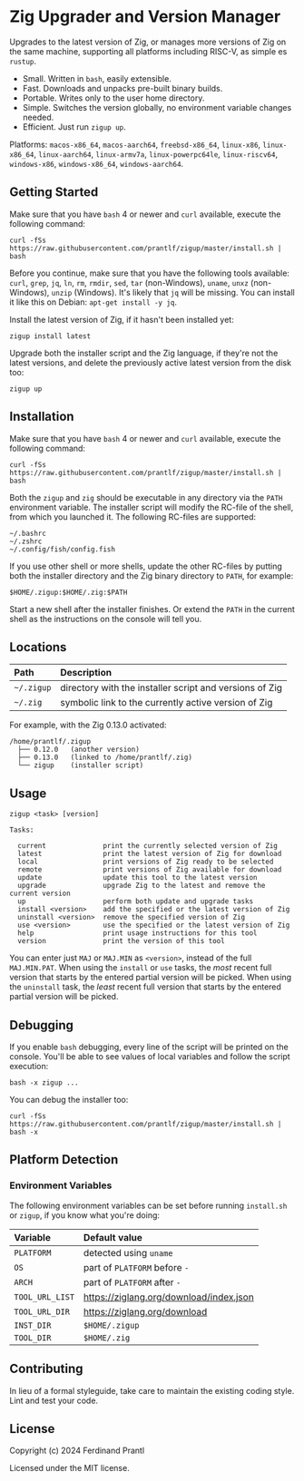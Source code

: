 # Zig Upgrader and Version Manager

Upgrades to the latest version of Zig, or manages more versions of Zig on the same machine, supporting all platforms including RISC-V, as simple es `rustup`.

* Small. Written in `bash`, easily extensible.
* Fast. Downloads and unpacks pre-built binary builds.
* Portable. Writes only to the user home directory.
* Simple. Switches the version globally, no environment variable changes needed.
* Efficient. Just run `zigup up`.

Platforms: `macos-x86_64`, `macos-aarch64`, `freebsd-x86_64`, `linux-x86`, `linux-x86_64`, `linux-aarch64`, `linux-armv7a`, `linux-powerpc64le`, `linux-riscv64`, `windows-x86`, `windows-x86_64`, `windows-aarch64`.

## Getting Started

Make sure that you have `bash` 4 or newer and `curl` available, execute the following command:

    curl -fSs https://raw.githubusercontent.com/prantlf/zigup/master/install.sh | bash

Before you continue, make sure that you have the following tools available: `curl`, `grep`, `jq`, `ln`, `rm`, `rmdir`, `sed`, `tar` (non-Windows), `uname`, `unxz` (non-Windows), `unzip` (Windows). It's likely that `jq` will be missing. You can install it like this on Debian: `apt-get install -y jq`.

Install the latest version of Zig, if it hasn't been installed yet:

    zigup install latest

Upgrade both the installer script and the Zig language, if they're not the latest versions, and delete the previously active latest version from the disk too:

    zigup up

## Installation

Make sure that you have `bash` 4 or newer and `curl` available, execute the following command:

    curl -fSs https://raw.githubusercontent.com/prantlf/zigup/master/install.sh | bash

Both the `zigup` and `zig` should be executable in any directory via the `PATH` environment variable. The installer script will modify the RC-file of the shell, from which you launched it. The following RC-files are supported:

    ~/.bashrc
    ~/.zshrc
    ~/.config/fish/config.fish

If you use other shell or more shells, update the other RC-files by putting both the installer directory and the Zig binary directory to `PATH`, for example:

    $HOME/.zigup:$HOME/.zig:$PATH

Start a new shell after the installer finishes. Or extend the `PATH` in the current shell as the instructions on the console will tell you.

## Locations

| Path       | Description                                             |
|:-----------|:--------------------------------------------------------|
| `~/.zigup` | directory with the installer script and versions of Zig |
| `~/.zig`   | symbolic link to the currently active version of Zig    |

For example, with the Zig 0.13.0 activated:

    /home/prantlf/.zigup
      ├── 0.12.0   (another version)
      ├── 0.13.0   (linked to /home/prantlf/.zig)
      └── zigup    (installer script)

## Usage

    zigup <task> [version]

    Tasks:

      current              print the currently selected version of Zig
      latest               print the latest version of Zig for download
      local                print versions of Zig ready to be selected
      remote               print versions of Zig available for download
      update               update this tool to the latest version
      upgrade              upgrade Zig to the latest and remove the current version
      up                   perform both update and upgrade tasks
      install <version>    add the specified or the latest version of Zig
      uninstall <version>  remove the specified version of Zig
      use <version>        use the specified or the latest version of Zig
      help                 print usage instructions for this tool
      version              print the version of this tool

You can enter just `MAJ` or `MAJ.MIN` as `<version>`, instead of the full `MAJ.MIN.PAT`. When using the `install` or `use` tasks, the *most* recent full version that starts by the entered partial version will be picked. When using the `uninstall` task, the *least* recent full version that starts by the entered partial version will be picked.

## Debugging

If you enable `bash` debugging, every line of the script will be printed on the console. You'll be able to see values of local variables and follow the script execution:

    bash -x zigup ...

You can debug the installer too:

    curl -fSs https://raw.githubusercontent.com/prantlf/zigup/master/install.sh | bash -x

## Platform Detection

### Environment Variables

The following environment variables can be set before running `install.sh` or `zigup`, if you know what you're doing:

| Variable        | Default value                           |
|:----------------|:----------------------------------------|
| `PLATFORM`      | detected using `uname`                  |
| `OS`            | part of `PLATFORM` before `-`           |
| `ARCH`          | part of `PLATFORM` after `-`            |
| `TOOL_URL_LIST` | https://ziglang.org/download/index.json |
| `TOOL_URL_DIR`  | https://ziglang.org/download            |
| `INST_DIR`      | `$HOME/.zigup`                          |
| `TOOL_DIR`      | `$HOME/.zig`                            |

## Contributing

In lieu of a formal styleguide, take care to maintain the existing coding style. Lint and test your code.

## License

Copyright (c) 2024 Ferdinand Prantl

Licensed under the MIT license.
